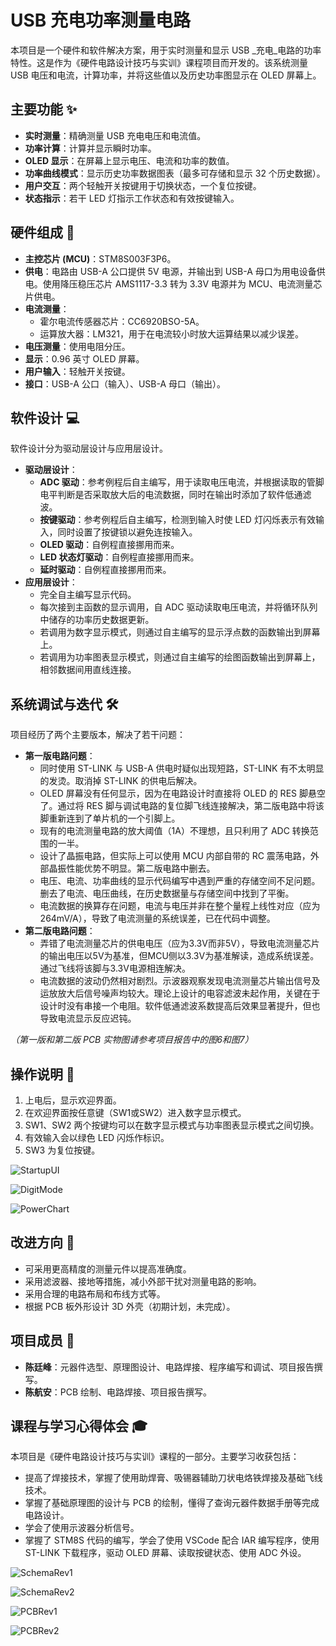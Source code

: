 # USB 充电功率测量电路

本项目是一个硬件和软件解决方案，用于实时测量和显示 USB _充电_电路的功率特性。这是作为《硬件电路设计技巧与实训》课程项目而开发的。该系统测量 USB 电压和电流，计算功率，并将这些值以及历史功率图显示在 OLED 屏幕上。

## 主要功能 ✨

* **实时测量**：精确测量 USB 充电电压和电流值。
* **功率计算**：计算并显示瞬时功率。
* **OLED 显示**：在屏幕上显示电压、电流和功率的数值。
* **功率曲线模式**：显示历史功率数据图表（最多可存储和显示 32 个历史数据）。
* **用户交互**：两个轻触开关按键用于切换状态，一个复位按键。
* **状态指示**：若干 LED 灯指示工作状态和有效按键输入。

## 硬件组成 🔩

* **主控芯片 (MCU)**：STM8S003F3P6。
* **供电**：电路由 USB-A 公口提供 5V 电源，并输出到 USB-A 母口为用电设备供电。使用降压稳压芯片 AMS1117-3.3 转为 3.3V 电源并为 MCU、电流测量芯片供电。
* **电流测量**：
    * 霍尔电流传感器芯片：CC6920BSO-5A。
    * 运算放大器：LM321，用于在电流较小时放大运算结果以减少误差。
* **电压测量**：使用电阻分压。
* **显示**：0.96 英寸 OLED 屏幕。
* **用户输入**：轻触开关按键。
* **接口**：USB-A 公口（输入）、USB-A 母口（输出）。

## 软件设计 💻

软件设计分为驱动层设计与应用层设计。

* **驱动层设计**：
    * **ADC 驱动**：参考例程后自主编写，用于读取电压电流，并根据读取的管脚电平判断是否采取放大后的电流数据，同时在输出时添加了软件低通滤波。
    * **按键驱动**：参考例程后自主编写，检测到输入时使 LED 灯闪烁表示有效输入，同时设置了按键锁以避免连按输入。
    * **OLED 驱动**：自例程直接挪用而来。
    * **LED 状态灯驱动**：自例程直接挪用而来。
    * **延时驱动**：自例程直接挪用而来。
* **应用层设计**：
    * 完全自主编写显示代码。
    * 每次接到主函数的显示调用，自 ADC 驱动读取电压电流，并将循环队列中储存的功率历史数据更新。
    * 若调用为数字显示模式，则通过自主编写的显示浮点数的函数输出到屏幕上。
    * 若调用为功率图表显示模式，则通过自主编写的绘图函数输出到屏幕上，相邻数据间用直线连接。

## 系统调试与迭代 🛠️

项目经历了两个主要版本，解决了若干问题：

* **第一版电路问题**：
    * 同时使用 ST-LINK 与 USB-A 供电时疑似出现短路，ST-LINK 有不太明显的发烫。取消掉 ST-LINK 的供电后解决。
    * OLED 屏幕没有任何显示，因为在电路设计时直接将 OLED 的 RES 脚悬空了。通过将 RES 脚与调试电路的复位脚飞线连接解决，第二版电路中将该脚重新连到了单片机的一个引脚上。
    * 现有的电流测量电路的放大阈值（1A）不理想，且只利用了 ADC 转换范围的一半。
    * 设计了晶振电路，但实际上可以使用 MCU 内部自带的 RC 震荡电路，外部晶振性能优势不明显。第二版电路中删去。
    * 电压、电流、功率曲线的显示代码编写中遇到严重的存储空间不足问题。删去了电流、电压曲线，在历史数据量与存储空间中找到了平衡。
    * 电流数据的换算存在问题，电流与电压并非在整个量程上线性对应（应为264mV/A），导致了电流测量的系统误差，已在代码中调整。
* **第二版电路问题**：
    * 弄错了电流测量芯片的供电电压（应为3.3V而非5V），导致电流测量芯片的输出电压以5V为基准，但MCU侧以3.3V为基准解读，造成系统误差。通过飞线将该脚与3.3V电源相连解决。
    * 电流数据的波动仍然相对剧烈。示波器观察发现电流测量芯片输出信号及运放放大后信号噪声均较大。理论上设计的电容滤波未起作用，关键在于设计时没有串接一个电阻。软件低通滤波系数提高后效果显著提升，但也导致电流显示反应迟钝。

*（第一版和第二版 PCB 实物图请参考项目报告中的图6和图7）*

## 操作说明 📖

1.  上电后，显示欢迎界面。
2.  在欢迎界面按任意键（SW1或SW2）进入数字显示模式。
3.  SW1、SW2 两个按键均可以在数字显示模式与功率图表显示模式之间切换。
4.  有效输入会以绿色 LED 闪烁作标识。
5.  SW3 为复位按键。

![StartupUI](./assets/StartupUI.jpg)

![DigitMode](./assets/DigitMode.jpg)

![PowerChart](./assets/PowerChart.jpg)

## 改进方向 🚀

* 可采用更高精度的测量元件以提高准确度。
* 采用滤波器、接地等措施，减小外部干扰对测量电路的影响。
* 采用合理的电路布局和布线方式等。
* 根据 PCB 板外形设计 3D 外壳（初期计划，未完成）。

## 项目成员 🙏

* **陈廷峰**：元器件选型、原理图设计、电路焊接、程序编写和调试、项目报告撰写。
* **陈航安**：PCB 绘制、电路焊接、项目报告撰写。

## 课程与学习心得体会 🎓

本项目是《硬件电路设计技巧与实训》课程的一部分。主要学习收获包括：
* 提高了焊接技术，掌握了使用助焊膏、吸锡器辅助刀状电烙铁焊接及基础飞线技术。
* 掌握了基础原理图的设计与 PCB 的绘制，懂得了查询元器件数据手册等完成电路设计。
* 学会了使用示波器分析信号。
* 掌握了 STM8S 代码的编写，学会了使用 VSCode 配合 IAR 编写程序，使用 ST-LINK 下载程序，驱动 OLED 屏幕、读取按键状态、使用 ADC 外设。

![SchemaRev1](./assets/SchemaRev1.png)

![SchemaRev2](./assets/SchemaRev2.png)

![PCBRev1](./assets/PCBRev1.png)

![PCBRev2](./assets/PCBRev2.png)